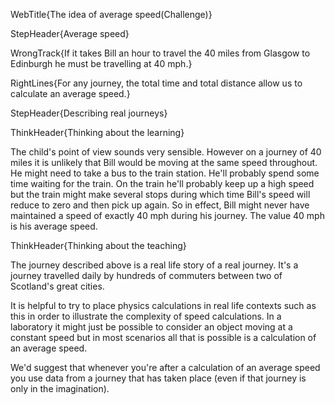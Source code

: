 WebTitle{The idea of average speed(Challenge)}

StepHeader{Average speed}

WrongTrack{If it takes Bill an hour to travel the 40 miles from Glasgow to Edinburgh he must be travelling at 40 mph.}

RightLines{For any journey, the total time and total distance allow us to calculate an average speed.}

StepHeader{Describing real journeys}

ThinkHeader{Thinking about the learning}

The child's point of view sounds very sensible. However on a journey of 40 miles it is unlikely that Bill would be moving at the same speed throughout. He might need to take a bus to the train station. He'll probably spend some time waiting for the train. On the train he'll probably keep up a high speed but the train might make several stops during which time Bill's speed will reduce to zero and then pick up again. So in effect, Bill might never have maintained a speed of exactly 40 mph during his journey. The value 40 mph is his average speed.

ThinkHeader{Thinking about the teaching}

The journey described above is a real life story of a real journey. It's a journey travelled daily by hundreds of commuters between two of Scotland's great cities.

It is helpful to try to place physics calculations in real life contexts such as this in order to illustrate the complexity of speed calculations. In a laboratory it might just be possible to consider an object moving at a constant speed but in most scenarios all that is possible is a calculation of an average speed.

We'd suggest that whenever you're after a calculation of an average speed you use data from a journey that has taken place (even if that journey is only in the imagination).

